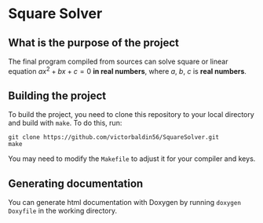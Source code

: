 # Square Solver

## What is the purpose of the project
The final program compiled from sources can solve square or linear equation $ax^2 + bx + c = 0$
**in real numbers**, where $a$, $b$, $c$ is **real numbers**.

## Building the project
To build the project, you need to clone this repository to your local directory and build
with ```make```. To do this, run:
```
git clone https://github.com/victorbaldin56/SquareSolver.git
make
```
You may need to modify the ```Makefile``` to adjust it for your compiler and keys.

## Generating documentation
You can generate html documentation with Doxygen by running ```doxygen Doxyfile``` in the working
directory.